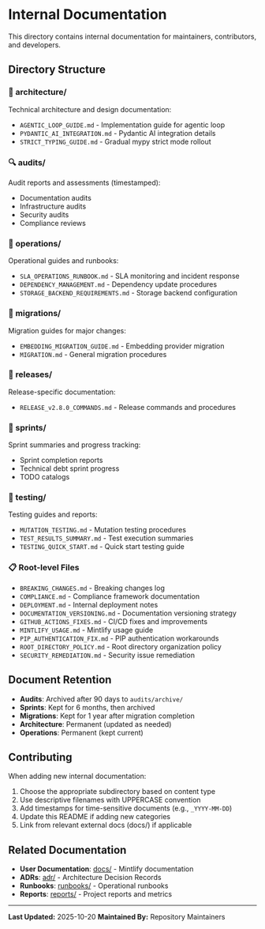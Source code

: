 # Internal Documentation

This directory contains internal documentation for maintainers, contributors, and developers.

## Directory Structure

### 📐 architecture/
Technical architecture and design documentation:
- `AGENTIC_LOOP_GUIDE.md` - Implementation guide for agentic loop
- `PYDANTIC_AI_INTEGRATION.md` - Pydantic AI integration details
- `STRICT_TYPING_GUIDE.md` - Gradual mypy strict mode rollout

### 🔍 audits/
Audit reports and assessments (timestamped):
- Documentation audits
- Infrastructure audits
- Security audits
- Compliance reviews

### 🔧 operations/
Operational guides and runbooks:
- `SLA_OPERATIONS_RUNBOOK.md` - SLA monitoring and incident response
- `DEPENDENCY_MANAGEMENT.md` - Dependency update procedures
- `STORAGE_BACKEND_REQUIREMENTS.md` - Storage backend configuration

### 🔄 migrations/
Migration guides for major changes:
- `EMBEDDING_MIGRATION_GUIDE.md` - Embedding provider migration
- `MIGRATION.md` - General migration procedures

### 🚀 releases/
Release-specific documentation:
- `RELEASE_v2.8.0_COMMANDS.md` - Release commands and procedures

### 🏃 sprints/
Sprint summaries and progress tracking:
- Sprint completion reports
- Technical debt sprint progress
- TODO catalogs

### 🧪 testing/
Testing guides and reports:
- `MUTATION_TESTING.md` - Mutation testing procedures
- `TEST_RESULTS_SUMMARY.md` - Test execution summaries
- `TESTING_QUICK_START.md` - Quick start testing guide

### 📋 Root-level Files
- `BREAKING_CHANGES.md` - Breaking changes log
- `COMPLIANCE.md` - Compliance framework documentation
- `DEPLOYMENT.md` - Internal deployment notes
- `DOCUMENTATION_VERSIONING.md` - Documentation versioning strategy
- `GITHUB_ACTIONS_FIXES.md` - CI/CD fixes and improvements
- `MINTLIFY_USAGE.md` - Mintlify usage guide
- `PIP_AUTHENTICATION_FIX.md` - PIP authentication workarounds
- `ROOT_DIRECTORY_POLICY.md` - Root directory organization policy
- `SECURITY_REMEDIATION.md` - Security issue remediation

## Document Retention

- **Audits**: Archived after 90 days to `audits/archive/`
- **Sprints**: Kept for 6 months, then archived
- **Migrations**: Kept for 1 year after migration completion
- **Architecture**: Permanent (updated as needed)
- **Operations**: Permanent (kept current)

## Contributing

When adding new internal documentation:

1. Choose the appropriate subdirectory based on content type
2. Use descriptive filenames with UPPERCASE convention
3. Add timestamps for time-sensitive documents (e.g., `_YYYY-MM-DD`)
4. Update this README if adding new categories
5. Link from relevant external docs (docs/) if applicable

## Related Documentation

- **User Documentation**: [docs/](../docs/) - Mintlify documentation
- **ADRs**: [adr/](../adr/) - Architecture Decision Records
- **Runbooks**: [runbooks/](../runbooks/) - Operational runbooks
- **Reports**: [reports/](../reports/) - Project reports and metrics

---

**Last Updated:** 2025-10-20
**Maintained By:** Repository Maintainers
